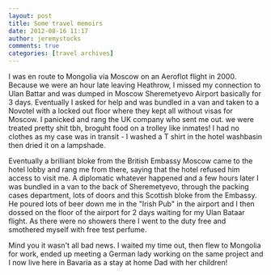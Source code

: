 ```yaml
---
layout: post
title: Some travel memoirs
date: 2012-08-16 11:17
author: jeremystocks
comments: true
categories: [travel archives]
---
```

I was en route to Mongolia via Moscow on an Aeroflot flight in 2000. Because we were an hour late leaving Heathrow, I missed my connection to Ulan Battar and was dumped in Moscow Sheremetyevo Airport basically for 3 days. Eventually I asked for help and was bundled in a van and taken to a Novotel with a locked out floor where they kept all without visas for Moscow. I panicked and rang the UK company who sent me out. we were treated pretty shit tbh, broguht food on a trolley like inmates! I had no clothes as my case was in transit - I washed a T shirt in the hotel washbasin then dried it on a lampshade.

Eventually a brilliant bloke from the British Embassy Moscow came to the hotel lobby and rang me from there, saying that the hotel refused him access to visit me. A diplomatic whatever happened and a few hours later I was bundled in a van to the back of Sheremetyevo, through the packing cases department, lots of doors and this Scottish bloke from the Embassy. He poured lots of beer down me in the "Irish Pub" in the airport and I then dossed on the floor of the airport for 2 days waiting for my Ulan Bataar flight. As there were no showers there I went to the duty free and smothered myself with free test perfume.

Mind you it wasn't all bad news. I waited my time out, then flew to Mongolia for work, ended up meeting a German lady working on the same project and I now live here in Bavaria as a stay at home Dad with her children!
